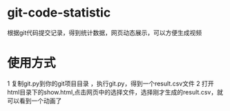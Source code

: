 # git-code-statistic
根据git代码提交记录，得到统计数据，网页动态展示，可以方便生成视频


# 使用方式
  1 复制git.py到你的git项目目录 ，执行git.py，得到一个result.csv文件
  2 打开html目录下的show.html,点击网页中的选择文件，选择刚才生成的result.csv，就可以看到一个动画了
  
